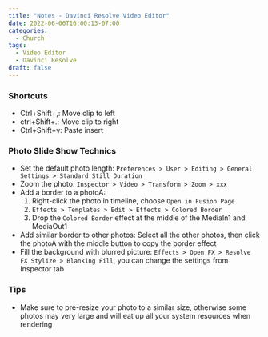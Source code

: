 ```yaml
---
title: "Notes - Davinci Resolve Video Editor"
date: 2022-06-06T16:00:13-07:00
categories:
  - Church
tags:
  - Video Editor
  - Davinci Resolve
draft: false
---
```


### Shortcuts
* Ctrl+Shift+,: Move clip to left
* ctrl+Shift+.: Move clip to right
* Ctrl+Shift+v: Paste insert

### Photo Slide Show Technics
* Set the default photo length:
`Preferences > User > Editing > General Settings > Standard Still Duration`
* Zoom the photo: 
`Inspector > Video > Transform > Zoom > xxx`
* Add a border to a photoA: 
  1. Right-click the photo in timeline, choose `Open in Fusion Page`
  2. `Effects > Templates > Edit > Effects > Colored Border`
  3. Drop the `Colored Border` effect at the middle of the MediaIn1 and MediaOut1
* Add similar border to other photos: Select all the other photos, then click the photoA with the middle button to copy the border effect
* Fill the background with blurred picture: `Effects > Open FX > Resolve FX Stylize > Blanking Fill`, you can change the settings from Inspector tab


### Tips
* Make sure to pre-resize your photo to a similar size, otherwise some photos may very large and will eat up all your system resources when rendering